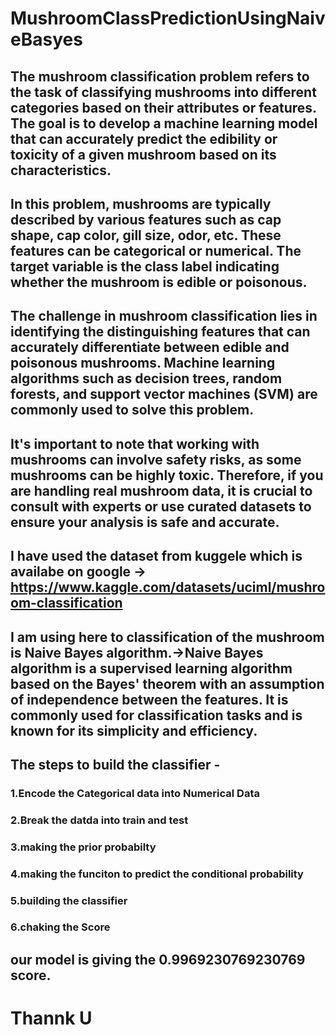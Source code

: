 # MushroomClassPredictionUsingNaiveBasyes
## The mushroom classification problem refers to the task of classifying mushrooms into different categories based on their attributes or features. The goal is to develop a machine learning model that can accurately predict the edibility or toxicity of a given mushroom based on its characteristics.
## In this problem, mushrooms are typically described by various features such as cap shape, cap color, gill size, odor, etc. These features can be categorical or numerical. The target variable is the class label indicating whether the mushroom is edible or poisonous.
## The challenge in mushroom classification lies in identifying the distinguishing features that can accurately differentiate between edible and poisonous mushrooms. Machine learning algorithms such as decision trees, random forests, and support vector machines (SVM) are commonly used to solve this problem.
## It's important to note that working with mushrooms can involve safety risks, as some mushrooms can be highly toxic. Therefore, if you are handling real mushroom data, it is crucial to consult with experts or use curated datasets to ensure your analysis is safe and accurate.
## I have used the dataset from kuggele which is availabe on google -> https://www.kaggle.com/datasets/uciml/mushroom-classification
## I am using here to classification of the mushroom is Naive Bayes algorithm.->Naive Bayes algorithm is a supervised learning algorithm based on the Bayes' theorem with an assumption of independence between the features. It is commonly used for classification tasks and is known for its simplicity and efficiency.
## The steps to build the classifier -
### 1.Encode the Categorical data into Numerical Data
### 2.Break the datda into train and test
### 3.making the prior probabilty
### 4.making the funciton to predict the conditional probability
### 5.building the classifier
### 6.chaking the Score 
## our model is giving the 0.9969230769230769 score.
# Thannk U
